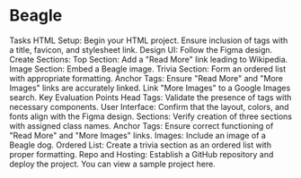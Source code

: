 # Beagle

Tasks
HTML Setup:
Begin your HTML project.
Ensure inclusion of <head> tags with a title, favicon, and stylesheet link.
Design UI: Follow the Figma design.
Create Sections:
Top Section: Add a "Read More" link leading to Wikipedia.
Image Section: Embed a Beagle image.
Trivia Section: Form an ordered list with appropriate formatting.
Anchor Tags:
Ensure "Read More" and "More Images" links are accurately linked.
Link "More Images" to a Google Images search.
Key Evaluation Points
Head Tags: Validate the presence of <head> tags with necessary components.
User Interface: Confirm that the layout, colors, and fonts align with the Figma design.
Sections: Verify creation of three sections with assigned class names.
Anchor Tags: Ensure correct functioning of "Read More" and "More Images" links.
Images: Include an image of a Beagle dog.
Ordered List: Create a trivia section as an ordered list with proper formatting.
Repo and Hosting: Establish a GitHub repository and deploy the project. You can view a sample project here.
